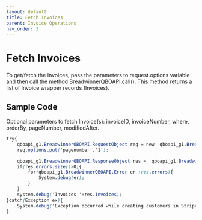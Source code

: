 ```yaml
---
layout: default
title: Fetch Invoices
parent: Invoice Operations
nav_order: 3
---
```


# Fetch Invoices

To get/fetch the Invoices, pass the parameters to request.options variable and then call the method BreadwinnerQBOAPI.call(). This method returns a list of Invoice wrapper records (Invoices).

## Sample Code

Optional parameters to fetch Invoice(s):
invoiceID, invoiceNumber, where, orderBy, pageNumber, modifiedAfter.


```scss
try{
    qboapi_g1.BreadwinnerQBOAPI.RequestObject req = new  qboapi_g1.BreadwinnerQBOAPI.RequestObject();
    req.options.put('pagenumber','1');

    qboapi_g1.BreadwinnerQBOAPI.ResponseObject res =  qboapi_g1.BreadwinnerQBOAPI.call('fetchInvoices', req);
    if(res.errors.size()>0){
        for(qboapi_g1.BreadwinnerQBOAPI.Error er :res.errors){
            System.debug(er); 
        }
    }
    system.debug('Invoices '+res.Invoices);
}catch(Exception ex){
    System.debug('Exception occurred while creating customers in Stripe.'+ex.getStackTraceString());
}
```